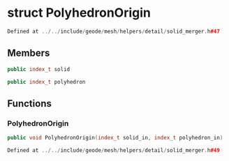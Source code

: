 # struct PolyhedronOrigin

```cpp
Defined at ../../include/geode/mesh/helpers/detail/solid_merger.h#47
```

## Members

```cpp
public index_t solid

```

```cpp
public index_t polyhedron

```



## Functions

### PolyhedronOrigin

```cpp
public void PolyhedronOrigin(index_t solid_in, index_t polyhedron_in)
```

```cpp
Defined at ../../include/geode/mesh/helpers/detail/solid_merger.h#49
```



